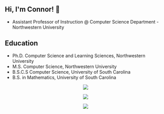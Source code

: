 ## Hi, I'm Connor! 👋

* Assistant Professor of Instruction @ Computer Science Department - Northwestern University

## Education
* Ph.D. Computer Science and Learning Sciences, Northwestern University
* M.S. Computer Science, Northwestern University
* B.S.C.S Computer Science, University of South Carolina
* B.S. in Mathematics, University of South Carolina

<p align="center">
    <a href="https://git.io/streak-stats">
        <img src="https://streak-stats.demolab.com/?user=bainco&theme=tokyonight&private=true" />
    </a>
</p>

<p align="center">
    <a href="https://github.com/anuraghazra/github-readme-stats">
        <img src="https://github-readme-stats-git-masterrstaa-rickstaa.vercel.app/api/top-langs/?username=bainco&layout=compact&count_private=true&theme=tokyonight&langs_count=10" />
    </a>
</p>

<p align="center">
    <a href="https://skillicons.dev">
        <img src="https://skillicons.dev/icons?i=cs,latex,racket,python,cpp,java,netlogo,html,css,js,markdown,discord,github,&theme=dark" />
    </a>
</p>
